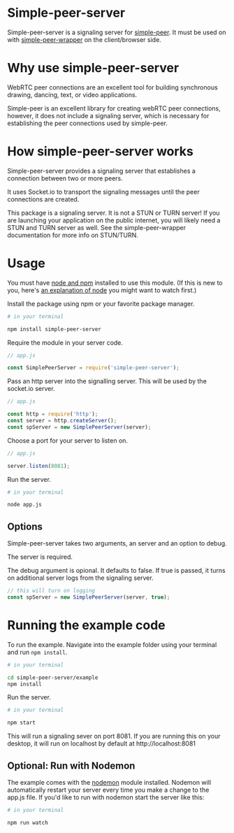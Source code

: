 # Simple-peer-server

Simple-peer-server is a signaling server for [simple-peer](https://github.com/feross/simple-peer). It must be used on with [simple-peer-wrapper](https://github.com/lisajamhoury/simple-peer-wrapper) on the client/browser side.

# Why use simple-peer-server

WebRTC peer connections are an excellent tool for building synchronous drawing, dancing, text, or video applications.

Simple-peer is an excellent library for creating webRTC peer connections, however, it does not include a signaling server, which is necessary for establishing the peer connections used by simple-peer.

# How simple-peer-server works

Simple-peer-server provides a signaling server that establishes a connection between two or more peers.

It uses Socket.io to transport the signaling messages until the peer connections are created.

This package is a signaling server. It is not a STUN or TURN server! If you are launching your application on the public internet, you will likely need a STUN and TURN server as well. See the simple-peer-wrapper documentation for more info on STUN/TURN.

# Usage

You must have [node and npm](https://nodejs.org/en/download/) installed to use this module. (If this is new to you, here's [an explanation of node](https://www.youtube.com/watch?v=FjWbUK2HdCo&t=0s) you might want to watch first.)

Install the package using npm or your favorite package manager.

```bash
# in your terminal

npm install simple-peer-server
```

Require the module in your server code.

```javascript
// app.js

const SimplePeerServer = require('simple-peer-server');
```

Pass an http server into the signalling server. This will be used by the socket.io server.

```javascript
// app.js

const http = require('http');
const server = http.createServer();
const spServer = new SimplePeerServer(server);
```

Choose a port for your server to listen on.

```javascript
// app.js

server.listen(8081);
```

Run the server.

```bash
# in your terminal

node app.js
```

## Options

Simple-peer-server takes two arguments, an server and an option to debug.

The server is required.

The debug argument is opional. It defaults to false. If true is passed, it turns on additional server logs from the signaling server.

```javascript
// this will turn on logging
const spServer = new SimplePeerServer(server, true);
```

# Running the example code

To run the example. Navigate into the example folder using your terminal and run `npm install`.

```bash
# in your terminal

cd simple-peer-server/example
npm install
```

Run the server.

```bash
# in your terminal

npm start
```

This will run a signaling sever on port 8081. If you are running this on your desktop, it will run on localhost by default at http://localhost:8081

## Optional: Run with Nodemon

The example comes with the [nodemon](https://www.npmjs.com/package/nodemon) module installed. Nodemon will automatically restart your server every time you make a change to the app.js file. If you'd like to run with nodemon start the server like this:

```bash
# in your terminal

npm run watch
```
